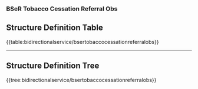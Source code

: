 ### **BSeR Tobacco Cessation Referral Obs**

## Structure Definition Table

{{table:bidirectionalservice/bsertobaccocessationreferralobs}}

---
## Structure Definition Tree

{{tree:bidirectionalservice/bsertobaccocessationreferralobs}}